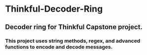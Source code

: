 # Thinkful-Decoder-Ring

## Decoder ring for Thinkful Capstone project.

### This project uses string methods, regex, and advanced functions to encode and decode messages.
